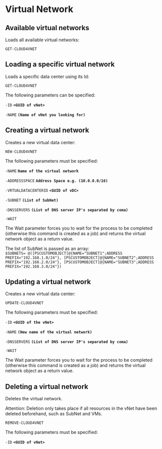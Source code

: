 # Virtual Network

## Available virtual networks

Loads all available virtual networks:

`GET-CLOUD4VNET`

## Loading a specific virtual network 

Loads a specific data center using its Id: 

`GET-CLOUD4VNET`

The following parameters can be specified: 

`-ID` **`<GUID of vNet>`**

`-NAME` **`(Name of vNet you looking for)`**

## Creating a virtual network 

Creates a new virtual data center: 

`NEW-CLOUD4VNET`

The following parameters must be specified:

`-NAME` **`Name of the virtual network`**

`-ADDRESSSPACE` **`Address Space e.g. (10.0.0.0/16)`**

`-VRTUALDATACENTERID` **`<GUID of vDC>`**

`-SUBNET` **`(List of SubNet)`**

`-DNSSERVERS` **`(List of DNS server IP's separated by coma)`**

`-WAIT`

The Wait parameter forces you to wait for the process to be completed \(otherwise this command is created as a job\) and returns the virtual network object as a return value.

The list of SubNet is passed as an array:   
`$SUBNETS= @([PSCUSTOMOBJECT]@{NAME="SUBNET1";ADDRESS PREFIX="192.168.1.0/24"}, [PSCUSTOMOBJECT]@{NAME="SUBNET2";ADDRESS PREFIX="192.168.2.0/24"}, [PSCUSTOMOBJECT]@{NAME="SUBNET3";ADDRESS PREFIX="192.168.3.0/24"})`

## Updating a virtual network 

Creates a new virtual data center: 

`UPDATE-CLOUD4VNET`

The following parameters must be specified:

`-ID` **`<GUID of the vNet>`**

`-NAME` **`(New name of the virtual network)`**

`-DNSSERVERS` **`(List of DNS server IP's separated by coma)`**

`-WAIT`

The Wait parameter forces you to wait for the process to be completed \(otherwise this command is created as a job\) and returns the virtual network object as a return value.

## Deleting a virtual network 

Deletes the virtual network. 

Attention: Deletion only takes place if all resources in the vNet have been deleted beforehand, such as SubNet and VMs. 

`REMOVE-CLOUD4VNET`

The following parameters must be specified: 

`-ID` **`<GUID of vNet>`**

